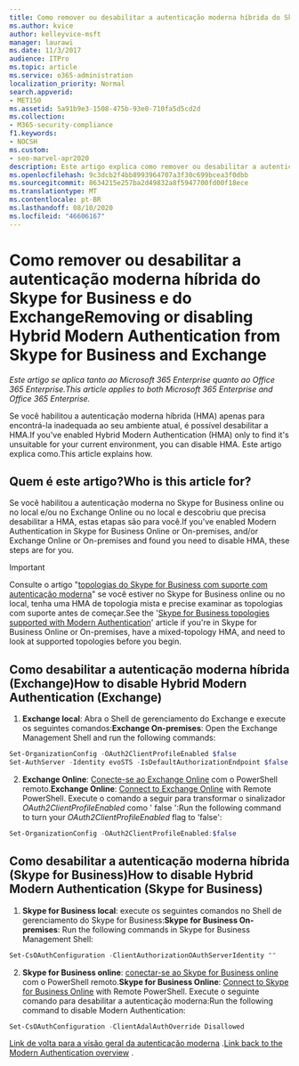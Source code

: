 ```yaml
---
title: Como remover ou desabilitar a autenticação moderna híbrida do Skype for Business e do Exchange
ms.author: kvice
author: kelleyvice-msft
manager: laurawi
ms.date: 11/3/2017
audience: ITPro
ms.topic: article
ms.service: o365-administration
localization_priority: Normal
search.appverid:
- MET150
ms.assetid: 5a91b9e3-1508-475b-93e0-710fa5d5cd2d
ms.collection:
- M365-security-compliance
f1.keywords:
- NOCSH
ms.custom:
- seo-marvel-apr2020
description: Este artigo explica como remover ou desabilitar a autenticação moderna híbrida do Skype for Business e do Exchange.
ms.openlocfilehash: 9c3dcb2f4bb8993964707a3f30c699bcea3f0dbb
ms.sourcegitcommit: 8634215e257ba2d49832a8f5947700fd00f18ece
ms.translationtype: MT
ms.contentlocale: pt-BR
ms.lasthandoff: 08/10/2020
ms.locfileid: "46606167"
---
```

# <a name="removing-or-disabling-hybrid-modern-authentication-from-skype-for-business-and-exchange"></a><span data-ttu-id="82f7e-103">Como remover ou desabilitar a autenticação moderna híbrida do Skype for Business e do Exchange</span><span class="sxs-lookup"><span data-stu-id="82f7e-103">Removing or disabling Hybrid Modern Authentication from Skype for Business and Exchange</span></span>

<span data-ttu-id="82f7e-104">*Este artigo se aplica tanto ao Microsoft 365 Enterprise quanto ao Office 365 Enterprise.*</span><span class="sxs-lookup"><span data-stu-id="82f7e-104">*This article applies to both Microsoft 365 Enterprise and Office 365 Enterprise.*</span></span>

<span data-ttu-id="82f7e-105">Se você habilitou a autenticação moderna híbrida (HMA) apenas para encontrá-la inadequada ao seu ambiente atual, é possível desabilitar a HMA.</span><span class="sxs-lookup"><span data-stu-id="82f7e-105">If you've enabled Hybrid Modern Authentication (HMA) only to find it's unsuitable for your current environment, you can disable HMA.</span></span> <span data-ttu-id="82f7e-106">Este artigo explica como.</span><span class="sxs-lookup"><span data-stu-id="82f7e-106">This article explains how.</span></span>
  
## <a name="who-is-this-article-for"></a><span data-ttu-id="82f7e-107">Quem é este artigo?</span><span class="sxs-lookup"><span data-stu-id="82f7e-107">Who is this article for?</span></span>

<span data-ttu-id="82f7e-108">Se você habilitou a autenticação moderna no Skype for Business online ou no local e/ou no Exchange Online ou no local e descobriu que precisa desabilitar a HMA, estas etapas são para você.</span><span class="sxs-lookup"><span data-stu-id="82f7e-108">If you've enabled Modern Authentication in Skype for Business Online or On-premises, and/or Exchange Online or On-premises and found you need to disable HMA, these steps are for you.</span></span>

> [!IMPORTANT]
> <span data-ttu-id="82f7e-109">Consulte o artigo "[topologias do Skype for Business com suporte com autenticação moderna](https://technet.microsoft.com/library/mt803262.aspx)" se você estiver no Skype for Business online ou no local, tenha uma HMA de topologia mista e precise examinar as topologias com suporte antes de começar.</span><span class="sxs-lookup"><span data-stu-id="82f7e-109">See the '[Skype for Business topologies supported with Modern Authentication](https://technet.microsoft.com/library/mt803262.aspx)' article if you're in Skype for Business Online or On-premises, have a mixed-topology HMA, and need to look at supported topologies before you begin.</span></span>
  
## <a name="how-to-disable-hybrid-modern-authentication-exchange"></a><span data-ttu-id="82f7e-110">Como desabilitar a autenticação moderna híbrida (Exchange)</span><span class="sxs-lookup"><span data-stu-id="82f7e-110">How to disable Hybrid Modern Authentication (Exchange)</span></span>

1. <span data-ttu-id="82f7e-111">**Exchange local**: Abra o Shell de gerenciamento do Exchange e execute os seguintes comandos:</span><span class="sxs-lookup"><span data-stu-id="82f7e-111">**Exchange On-premises**: Open the Exchange Management Shell and run the following commands:</span></span> 

```powershell
Set-OrganizationConfig -OAuth2ClientProfileEnabled $false
Set-AuthServer -Identity evoSTS -IsDefaultAuthorizationEndpoint $false
```

2. <span data-ttu-id="82f7e-112">**Exchange Online**: [Conecte-se ao Exchange Online](https://docs.microsoft.com/powershell/exchange/exchange-online/connect-to-exchange-online-powershell/connect-to-exchange-online-powershell) com o PowerShell remoto.</span><span class="sxs-lookup"><span data-stu-id="82f7e-112">**Exchange Online**: [Connect to Exchange Online](https://docs.microsoft.com/powershell/exchange/exchange-online/connect-to-exchange-online-powershell/connect-to-exchange-online-powershell) with Remote PowerShell.</span></span> <span data-ttu-id="82f7e-113">Execute o comando a seguir para transformar o sinalizador *OAuth2ClientProfileEnabled* como ' false ':</span><span class="sxs-lookup"><span data-stu-id="82f7e-113">Run the following command to turn your  *OAuth2ClientProfileEnabled*  flag to 'false':</span></span>

```powershell    
Set-OrganizationConfig -OAuth2ClientProfileEnabled:$false
```
    
## <a name="how-to-disable-hybrid-modern-authentication-skype-for-business"></a><span data-ttu-id="82f7e-114">Como desabilitar a autenticação moderna híbrida (Skype for Business)</span><span class="sxs-lookup"><span data-stu-id="82f7e-114">How to disable Hybrid Modern Authentication (Skype for Business)</span></span>

1. <span data-ttu-id="82f7e-115">**Skype for Business local**: execute os seguintes comandos no Shell de gerenciamento do Skype for Business:</span><span class="sxs-lookup"><span data-stu-id="82f7e-115">**Skype for Business On-premises**: Run the following commands in Skype for Business Management Shell:</span></span>

```powershell
Set-CsOAuthConfiguration -ClientAuthorizationOAuthServerIdentity ""
```

2. <span data-ttu-id="82f7e-116">**Skype for Business online**: [conectar-se ao Skype for Business online](https://docs.microsoft.com/office365/enterprise/powershell/manage-skype-for-business-online-with-office-365-powershell) com o PowerShell remoto.</span><span class="sxs-lookup"><span data-stu-id="82f7e-116">**Skype for Business Online**: [Connect to Skype for Business Online](https://docs.microsoft.com/office365/enterprise/powershell/manage-skype-for-business-online-with-office-365-powershell) with Remote PowerShell.</span></span> <span data-ttu-id="82f7e-117">Execute o seguinte comando para desabilitar a autenticação moderna:</span><span class="sxs-lookup"><span data-stu-id="82f7e-117">Run the following command to disable Modern Authentication:</span></span>

```powershell    
Set-CsOAuthConfiguration -ClientAdalAuthOverride Disallowed
```

<span data-ttu-id="82f7e-118">[Link de volta para a visão geral da autenticação moderna](hybrid-modern-auth-overview.md) .</span><span class="sxs-lookup"><span data-stu-id="82f7e-118">[Link back to the Modern Authentication overview](hybrid-modern-auth-overview.md) .</span></span> 
  

